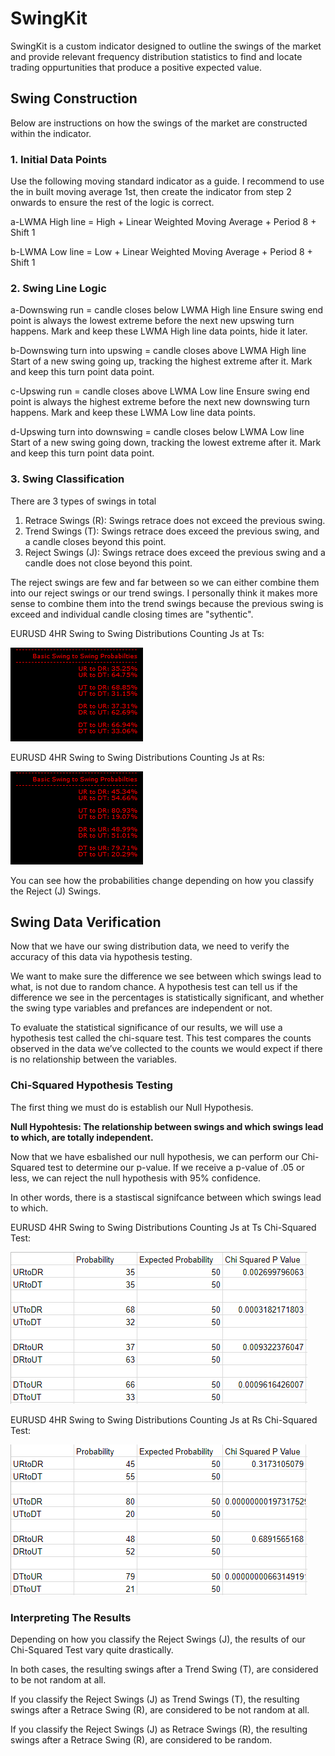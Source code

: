 # SwingKit
SwingKit is a custom indicator designed to outline the swings of the market and provide relevant frequency distribution statistics to find and locate trading oppurtunities that produce a positive expected value.

## Swing Construction
Below are instructions on how the swings of the market are constructed within the indicator.

### 1. Initial Data Points
Use the following moving standard indicator as a guide. I recommend to use the in built moving average 1st, then create the indicator from step 2 onwards to ensure the rest of the logic is correct.

a-LWMA High line = High + Linear Weighted Moving Average + Period 8 + Shift 1

b-LWMA Low line = Low + Linear Weighted Moving Average + Period 8 + Shift 1
 
### 2. Swing Line Logic
a-Downswing run = candle closes below LWMA High line
Ensure swing end point is always the lowest extreme before the next new upswing turn happens.
Mark and keep these LWMA High line data points, hide it later.

b-Downswing turn into upswing = candle closes above LWMA High line
Start of a new swing going up, tracking the highest extreme after it.
Mark and keep this turn point data point.

c-Upswing run = candle closes above LWMA Low line
Ensure swing end point is always the highest extreme before the next new downswing turn happens.
Mark and keep these LWMA Low line data points.

d-Upswing turn into downswing = candle closes below LWMA Low line
Start of a new swing going down, tracking the lowest extreme after it.
Mark and keep this turn point data point.

### 3. Swing Classification
There are 3 types of swings in total
1. Retrace Swings (R): Swings retrace does not exceed the previous swing.
2. Trend Swings (T): Swings retrace does exceed the previous swing, and a candle closes beyond this point.
3. Reject Swings (J): Swings retrace does exceed the previous swing and a candle does not close beyond this point.

The reject swings are few and far between so we can either combine them into our reject swings or our trend swings. I personally think it makes more sense to combine them into the trend swings because the previous swing is exceed and individual candle closing times are "sythentic".

EURUSD 4HR Swing to Swing Distributions Counting Js at Ts:

![alt text](https://github.com/ipbyrne/SwingKit/blob/master/JasT.PNG?raw=true "J Swings as T Swings")

EURUSD 4HR Swing to Swing Distributions Counting Js at Rs:

![alt text](https://github.com/ipbyrne/SwingKit/blob/master/JasR.PNG?raw=true "J Swings as R Swings")

You can see how the probabilities change depending on how you classify the Reject (J) Swings.

## Swing Data Verification
Now that we have our swing distribution data, we need to verify the accuracy of this data via hypothesis testing.

We want to make sure the difference we see between which swings lead to what, is not due to random chance. A hypothesis test can tell us if the difference we see in the percentages is statistically significant, and whether the swing type variables and prefances are independent or not.

To evaluate the statistical significance of our results, we will use a hypothesis test called the chi-square test. This test compares the counts observed in the data we’ve collected to the counts we would expect if there is no relationship between the variables.

### Chi-Squared Hypothesis Testing
The first thing we must do is establish our Null Hypothesis.

**Null Hypohtesis: The relationship between swings and which swings lead to which, are totally independent.**

Now that we have esbalished our null hypothesis, we can perform our Chi-Squared test to determine our p-value. If we receive a p-value of .05 or less, we can reject the null hypothesis with 95% confidence. 

In other words, there is a stastiscal signifcance between which swings lead to which.

EURUSD 4HR Swing to Swing Distributions Counting Js at Ts Chi-Squared Test:

![alt text](https://github.com/ipbyrne/SwingKit/blob/master/JasT-Chi-Squared.PNG?raw=true "J Swings as T Swings")

EURUSD 4HR Swing to Swing Distributions Counting Js at Rs Chi-Squared Test:

![alt text](https://github.com/ipbyrne/SwingKit/blob/master/JasR-Chi-Squared.PNG?raw=true "J Swings as R Swings")

### Interpreting The Results
Depending on how you classify the Reject Swings (J), the results of our Chi-Squared Test vary quite drastically.

In both cases, the resulting swings after a Trend Swing (T), are considered to be not random at all.

If you classify the Reject Swings (J) as Trend Swings (T), the resulting swings after a Retrace Swing (R), are considered to be not random at all.

If you classify the Reject Swings (J) as Retrace Swings (R), the resulting swings after a Retrace Swing (R), are considered to be random.
